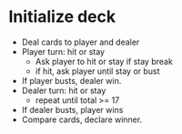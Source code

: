 # Initialize deck

- Deal cards to player and dealer
- Player turn: hit or stay
  - Ask player to hit or stay
    if stay break
  - if hit, ask player until stay or bust
- If player busts, dealer win.
- Dealer turn: hit or stay
  - repeat until total >= 17
- If dealer busts, player wins
- Compare cards, declare winner.
